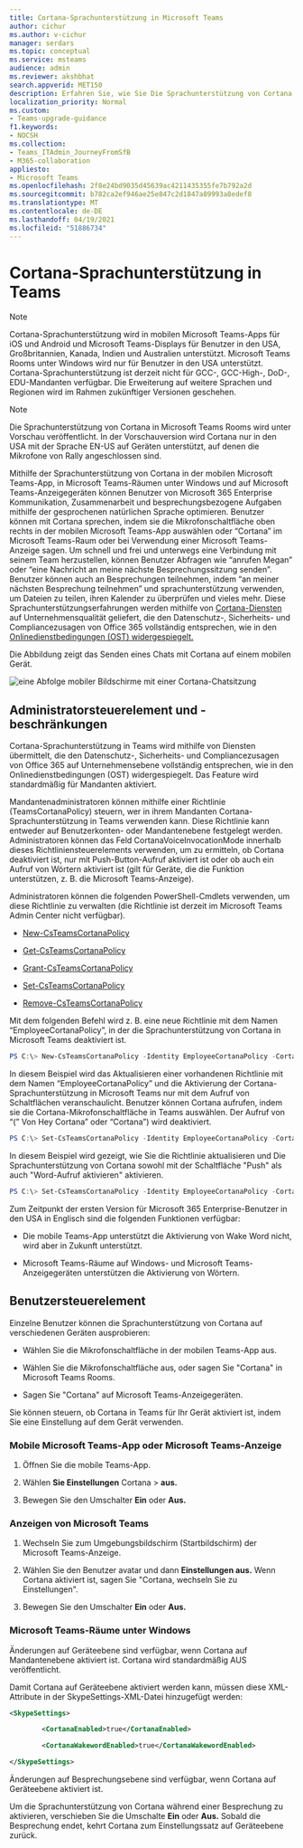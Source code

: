 ```yaml
---
title: Cortana-Sprachunterstützung in Microsoft Teams
author: cichur
ms.author: v-cichur
manager: serdars
ms.topic: conceptual
ms.service: msteams
audience: admin
ms.reviewer: akshbhat
search.appverid: MET150
description: Erfahren Sie, wie Sie Die Sprachunterstützung von Cortana in Teams verwenden.
localization_priority: Normal
ms.custom:
- Teams-upgrade-guidance
f1.keywords:
- NOCSH
ms.collection:
- Teams_ITAdmin_JourneyFromSfB
- M365-collaboration
appliesto:
- Microsoft Teams
ms.openlocfilehash: 2f8e24bd9035d45639ac4211435355fe7b792a2d
ms.sourcegitcommit: b782ca2ef946ae25e847c2d1847a89993a8edef8
ms.translationtype: MT
ms.contentlocale: de-DE
ms.lasthandoff: 04/19/2021
ms.locfileid: "51886734"
---
```

# <a name="cortana-voice-assistance-in-teams"></a>Cortana-Sprachunterstützung in Teams

> [!Note]
> Cortana-Sprachunterstützung wird in mobilen Microsoft Teams-Apps für iOS und Android und Microsoft Teams-Displays für Benutzer in den USA, Großbritannien, Kanada, Indien und Australien unterstützt.  Microsoft Teams Rooms unter Windows wird nur für Benutzer in den USA unterstützt. Cortana-Sprachunterstützung ist derzeit nicht für GCC-, GCC-High-, DoD-, EDU-Mandanten verfügbar. Die Erweiterung auf weitere Sprachen und Regionen wird im Rahmen zukünftiger Versionen geschehen.

> [!Note]
> Die Sprachunterstützung von Cortana in Microsoft Teams Rooms wird unter Vorschau veröffentlicht. In der Vorschauversion wird Cortana nur in den USA mit der Sprache EN-US auf Geräten unterstützt, auf denen die Mikrofone von Rally angeschlossen sind.

Mithilfe der Sprachunterstützung von Cortana in der mobilen Microsoft Teams-App, in Microsoft Teams-Räumen unter Windows und auf Microsoft Teams-Anzeigegeräten können Benutzer von Microsoft 365 Enterprise Kommunikation, Zusammenarbeit und besprechungsbezogene Aufgaben mithilfe der gesprochenen natürlichen Sprache optimieren. Benutzer können mit Cortana sprechen, indem sie die Mikrofonschaltfläche oben rechts in der mobilen Microsoft Teams-App auswählen oder &#8220;Cortana&#8221; im Microsoft Teams-Raum oder bei Verwendung einer Microsoft Teams-Anzeige sagen. Um schnell und frei und unterwegs eine Verbindung mit seinem Team herzustellen, können Benutzer Abfragen wie &#8220;anrufen Megan&#8221; oder &#8220;eine Nachricht an meine nächste Besprechungssitzung senden&#8221;. Benutzer können auch an Besprechungen teilnehmen, indem &#8220;an meiner nächsten Besprechung teilnehmen&#8221; und sprachunterstützung verwenden, um Dateien zu teilen, ihren Kalender zu überprüfen und vieles mehr. Diese Sprachunterstützungserfahrungen werden mithilfe von [Cortana-Diensten](/microsoft-365/admin/misc/cortana-integration?view=o365-worldwide) auf Unternehmensqualität geliefert, die den Datenschutz-, Sicherheits- und Compliancezusagen von Office 365 vollständig entsprechen, wie in den [Onlinedienstbedingungen (OST) widergespiegelt.](https://www.microsoft.com/licensing/product-licensing/products?rtc=1)

Die Abbildung zeigt das Senden eines Chats mit Cortana auf einem mobilen Gerät.

![eine Abfolge mobiler Bildschirme mit einer Cortana-Chatsitzung](media/cortana-on-teams-mobile.png)

## <a name="admin-control-and-limitations"></a>Administratorsteuerelement und -beschränkungen

Cortana-Sprachunterstützung in Teams wird mithilfe von Diensten übermittelt, die den Datenschutz-, Sicherheits- und Compliancezusagen von Office 365 auf Unternehmensebene vollständig entsprechen, wie in den Onlinedienstbedingungen (OST) widergespiegelt. Das Feature wird standardmäßig für Mandanten aktiviert.

Mandantenadministratoren können mithilfe einer Richtlinie (TeamsCortanaPolicy) steuern, wer in ihrem Mandanten Cortana-Sprachunterstützung in Teams verwenden kann. Diese Richtlinie kann entweder auf Benutzerkonten- oder Mandantenebene festgelegt werden. Administratoren können das Feld CortanaVoiceInvocationMode innerhalb dieses Richtliniensteuerelements verwenden, um zu ermitteln, ob Cortana deaktiviert ist, nur mit Push-Button-Aufruf aktiviert ist oder ob auch ein Aufruf von Wörtern aktiviert ist (gilt für Geräte, die die Funktion unterstützen, z. B. die Microsoft Teams-Anzeige).

Administratoren können die folgenden PowerShell-Cmdlets verwenden, um diese Richtlinie zu verwalten (die Richtlinie ist derzeit im Microsoft Teams Admin Center nicht verfügbar).

- [New-CsTeamsCortanaPolicy](/powershell/module/skype/New-CsTeamsCortanaPolicy)

- [Get-CsTeamsCortanaPolicy](/powershell/module/skype/Get-CsTeamsCortanaPolicy)

- [Grant-CsTeamsCortanaPolicy](/powershell/module/skype/Grant-CsTeamsCortanaPolicy)

- [Set-CsTeamsCortanaPolicy](/powershell/module/skype/Set-CsTeamsCortanaPolicy)

- [Remove-CsTeamsCortanaPolicy](/powershell/module/skype/Remove-CsTeamsCortanaPolicy)

Mit dem folgenden Befehl wird z. B. eine neue Richtlinie mit dem Namen &#8220;EmployeeCortanaPolicy&#8221;, in der die Sprachunterstützung von Cortana in Microsoft Teams deaktiviert ist.  

```PowerShell
PS C:\> New-CsTeamsCortanaPolicy -Identity EmployeeCortanaPolicy -CortanaVoiceInvocationMode Disabled
```

In diesem Beispiel wird das Aktualisieren einer vorhandenen Richtlinie mit dem Namen &#8220;EmployeeCortanaPolicy&#8221; und die Aktivierung der Cortana-Sprachunterstützung in Microsoft Teams nur mit dem Aufruf von Schaltflächen veranschaulicht. Benutzer können Cortana aufrufen, indem sie die Cortana-Mikrofonschaltfläche in Teams auswählen. Der Aufruf von &#8220;(&#8221; Von Hey Cortana&#8221; oder &#8220;Cortana&#8221;) wird deaktiviert.  

```PowerShell
PS C:\> Set-CsTeamsCortanaPolicy -Identity EmployeeCortanaPolicy -CortanaVoiceInvocationMode PushToTalkUserOverride
```

In diesem Beispiel wird gezeigt, wie Sie die Richtlinie aktualisieren und Die Sprachunterstützung von Cortana sowohl mit der Schaltfläche "Push" als auch "Word-Aufruf aktivieren" aktivieren.

```PowerShell
PS C:\> Set-CsTeamsCortanaPolicy -Identity EmployeeCortanaPolicy -CortanaVoiceInvocationMode WakeWordPushToTalkUserOverride
```

Zum Zeitpunkt der ersten Version für Microsoft 365 Enterprise-Benutzer in den USA in Englisch sind die folgenden Funktionen verfügbar:

- Die mobile Teams-App unterstützt die Aktivierung von Wake Word nicht, wird aber in Zukunft unterstützt.  

- Microsoft Teams-Räume auf Windows- und Microsoft Teams-Anzeigegeräten unterstützen die Aktivierung von Wörtern.

## <a name="user-control"></a>Benutzersteuerelement

Einzelne Benutzer können die Sprachunterstützung von Cortana auf verschiedenen Geräten ausprobieren:

- Wählen Sie die Mikrofonschaltfläche in der mobilen Teams-App aus.

- Wählen Sie die Mikrofonschaltfläche aus, oder sagen Sie "Cortana" in Microsoft Teams Rooms.

- Sagen Sie "Cortana" auf Microsoft Teams-Anzeigegeräten.

Sie können steuern, ob Cortana in Teams für Ihr Gerät aktiviert ist, indem Sie eine Einstellung auf dem Gerät verwenden.

### <a name="teams-mobile-app-or-the-microsoft-teams-display"></a>Mobile Microsoft Teams-App oder Microsoft Teams-Anzeige

  1. Öffnen Sie die mobile Teams-App.

  2. Wählen **Sie Einstellungen** Cortana  >  **aus.**

  3. Bewegen Sie den Umschalter **Ein** oder **Aus.**

### <a name="microsoft-teams-display"></a>Anzeigen von Microsoft Teams

  1. Wechseln Sie zum Umgebungsbildschirm (Startbildschirm) der Microsoft Teams-Anzeige.

  2. Wählen Sie den Benutzer avatar und dann **Einstellungen aus.** Wenn Cortana aktiviert ist, sagen Sie "Cortana, wechseln Sie zu Einstellungen".

  3. Bewegen Sie den Umschalter **Ein** oder **Aus.**
  
### <a name="microsoft-teams-rooms-on-windows"></a>Microsoft Teams-Räume unter Windows

Änderungen auf Geräteebene sind verfügbar, wenn Cortana auf Mandantenebene aktiviert ist. Cortana wird standardmäßig AUS veröffentlicht.

Damit Cortana auf Geräteebene aktiviert werden kann, müssen diese XML-Attribute in der SkypeSettings-XML-Datei hinzugefügt werden:

```xml
<SkypeSettings>  

        <CortanaEnabled>true</CortanaEnabled>  

        <CortanaWakewordEnabled>true</CortanaWakewordEnabled>  

</SkypeSettings> 
```

Änderungen auf Besprechungsebene sind verfügbar, wenn Cortana auf Geräteebene aktiviert ist.

Um die Sprachunterstützung von Cortana während einer Besprechung zu aktivieren, verschieben Sie die Umschalte **Ein** oder **Aus.** Sobald die Besprechung endet, kehrt Cortana zum Einstellungssatz auf Geräteebene zurück.
